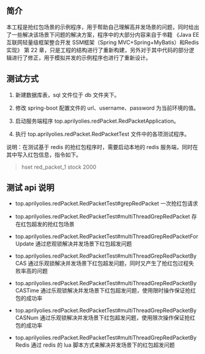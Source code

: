 ## 简介

本工程是抢红包场景的示例程序，用于帮助自己理解高并发场景的问题，同时给出了一些解决该场景下问题的解决方案，程序中的大部分内容来自于书籍 《Java EE互联网轻量级框架整合开发 SSM框架（Spring MVC+Spring+MyBatis）和Redis实现》 第 22 章，只是工程的结构进行了重新构建，另外对于其中代码的部分逻辑进行了修正，用于模拟并发的示例程序也进行了重新设计。

## 测试方式

1. 新建数据库表，sql 文件位于 db 文件夹下。

2. 修改 spring-boot 配置文件的 url、username、password 为当前环境的值。

3. 启动服务端程序 top.aprilyolies.redPacket.RedPacketApplication。

4. 执行 top.aprilyolies.redPacket.RedPacketTest 文件中的各项测试程序。

说明：在测试基于 redis 的抢红包程序时，需要启动本地的 redis 服务端，同时在其中写入红包信息，指令如下。

> hset red_packet_1 stock 2000

## 测试 api 说明

* top.aprilyolies.redPacket.RedPacketTest#grepRedPacket 一次抢红包请求

* top.aprilyolies.redPacket.RedPacketTest#multiThreadGrepRedPacket 存在红包超发的抢红包场景

* top.aprilyolies.redPacket.RedPacketTest#multiThreadGrepRedPacketForUpdate 通过悲观锁解决并发场景下红包超发问题

* top.aprilyolies.redPacket.RedPacketTest#multiThreadGrepRedPacketByCAS 通过乐观锁解决并发场景下红包超发问题，同时又产生了抢红包过程失败率高的问题

* top.aprilyolies.redPacket.RedPacketTest#multiThreadGrepRedPacketByCASTime 通过乐观锁解决并发场景下红包超发问题，使用限时操作保证抢红包的成功率

* top.aprilyolies.redPacket.RedPacketTest#multiThreadGrepRedPacketByCASNum 通过乐观锁解决并发场景下红包超发问题，使用限次操作保证抢红包的成功率

* top.aprilyolies.redPacket.RedPacketTest#multiThreadGrepRedPacketByRedis 通过 redis 的 lua 脚本方式来解决并发场景下的红包超发问题